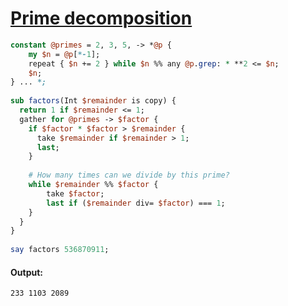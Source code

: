 [1]: http://rosettacode.org/wiki/Prime_decomposition

# [Prime decomposition][1]

```perl
constant @primes = 2, 3, 5, -> *@p {
    my $n = @p[*-1];
    repeat { $n += 2 } while $n %% any @p.grep: * **2 <= $n;
    $n;
} ... *;
 
sub factors(Int $remainder is copy) {
  return 1 if $remainder <= 1;
  gather for @primes -> $factor {
    if $factor * $factor > $remainder {
      take $remainder if $remainder > 1;
      last;
    }
 
    # How many times can we divide by this prime?
    while $remainder %% $factor {
        take $factor;
        last if ($remainder div= $factor) === 1;
    }
  }
}
 
say factors 536870911;
```

#### Output:
```
233 1103 2089
```